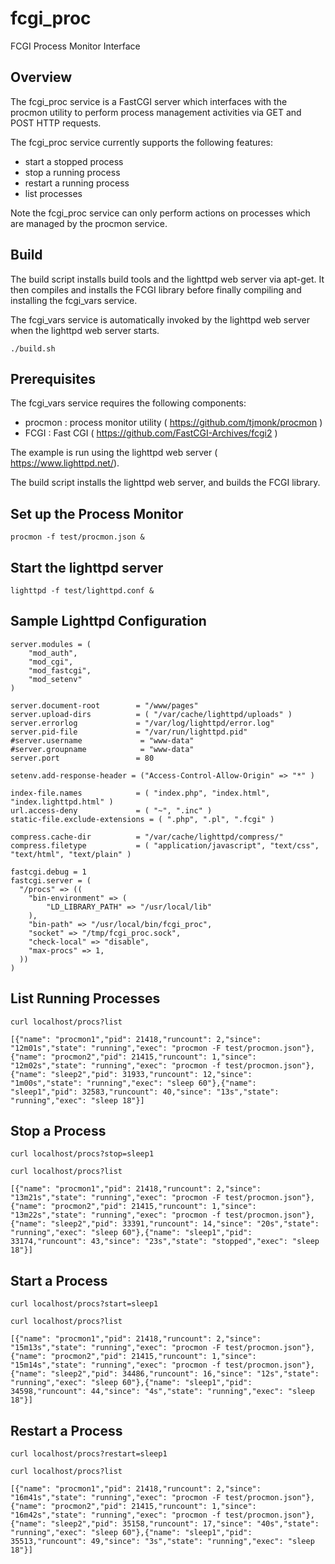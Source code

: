 # fcgi_proc
FCGI Process Monitor Interface

## Overview

The fcgi_proc service is a FastCGI server which interfaces with the
procmon utility to perform process management activities via GET and POST
HTTP requests.

The fcgi_proc service currently supports the following features:

- start a stopped process
- stop a running process
- restart a running process
- list processes

Note the fcgi_proc service can only perform actions on processes which are
managed by the procmon service.

## Build

The build script installs build tools and the lighttpd web server via apt-get.
It then compiles and installs the FCGI library before finally compiling
and installing the fcgi_vars service.

The fcgi_vars service is automatically invoked by the lighttpd web server when
the lighttpd web server starts.

```
./build.sh
```

## Prerequisites

The fcgi_vars service requires the following components:

- procmon : process monitor utility ( https://github.com/tjmonk/procmon )
- FCGI : Fast CGI ( https://github.com/FastCGI-Archives/fcgi2 )

The example is run using the lighttpd web server ( https://www.lighttpd.net/).

The build script installs the lighttpd web server, and builds the FCGI library.

## Set up the Process Monitor

```
procmon -f test/procmon.json &
```

## Start the lighttpd server

```
lighttpd -f test/lighttpd.conf &
```

## Sample Lighttpd Configuration

```
server.modules = (
    "mod_auth",
    "mod_cgi",
    "mod_fastcgi",
    "mod_setenv"
)

server.document-root        = "/www/pages"
server.upload-dirs          = ( "/var/cache/lighttpd/uploads" )
server.errorlog             = "/var/log/lighttpd/error.log"
server.pid-file             = "/var/run/lighttpd.pid"
#server.username             = "www-data"
#server.groupname            = "www-data"
server.port                 = 80

setenv.add-response-header = ("Access-Control-Allow-Origin" => "*" )

index-file.names            = ( "index.php", "index.html", "index.lighttpd.html" )
url.access-deny             = ( "~", ".inc" )
static-file.exclude-extensions = ( ".php", ".pl", ".fcgi" )

compress.cache-dir          = "/var/cache/lighttpd/compress/"
compress.filetype           = ( "application/javascript", "text/css", "text/html", "text/plain" )

fastcgi.debug = 1
fastcgi.server = (
  "/procs" => ((
    "bin-environment" => (
        "LD_LIBRARY_PATH" => "/usr/local/lib"
    ),
    "bin-path" => "/usr/local/bin/fcgi_proc",
    "socket" => "/tmp/fcgi_proc.sock",
    "check-local" => "disable",
    "max-procs" => 1,
  ))
)
```

## List Running Processes

```
curl localhost/procs?list
```
```
[{"name": "procmon1","pid": 21418,"runcount": 2,"since": "12m01s","state": "running","exec": "procmon -F test/procmon.json"},{"name": "procmon2","pid": 21415,"runcount": 1,"since": "12m02s","state": "running","exec": "procmon -f test/procmon.json"},{"name": "sleep2","pid": 31933,"runcount": 12,"since": "1m00s","state": "running","exec": "sleep 60"},{"name": "sleep1","pid": 32583,"runcount": 40,"since": "13s","state": "running","exec": "sleep 18"}]
```

## Stop a Process

```
curl localhost/procs?stop=sleep1
```

```
curl localhost/procs?list
```

```
[{"name": "procmon1","pid": 21418,"runcount": 2,"since": "13m21s","state": "running","exec": "procmon -F test/procmon.json"},{"name": "procmon2","pid": 21415,"runcount": 1,"since": "13m22s","state": "running","exec": "procmon -f test/procmon.json"},{"name": "sleep2","pid": 33391,"runcount": 14,"since": "20s","state": "running","exec": "sleep 60"},{"name": "sleep1","pid": 33174,"runcount": 43,"since": "23s","state": "stopped","exec": "sleep 18"}]

```

## Start a Process

```
curl localhost/procs?start=sleep1
```

```
curl localhost/procs?list
```

```
[{"name": "procmon1","pid": 21418,"runcount": 2,"since": "15m13s","state": "running","exec": "procmon -F test/procmon.json"},{"name": "procmon2","pid": 21415,"runcount": 1,"since": "15m14s","state": "running","exec": "procmon -f test/procmon.json"},{"name": "sleep2","pid": 34486,"runcount": 16,"since": "12s","state": "running","exec": "sleep 60"},{"name": "sleep1","pid": 34598,"runcount": 44,"since": "4s","state": "running","exec": "sleep 18"}]
```

## Restart a Process

```
curl localhost/procs?restart=sleep1
```

```
curl localhost/procs?list
```

```
[{"name": "procmon1","pid": 21418,"runcount": 2,"since": "16m41s","state": "running","exec": "procmon -F test/procmon.json"},{"name": "procmon2","pid": 21415,"runcount": 1,"since": "16m42s","state": "running","exec": "procmon -f test/procmon.json"},{"name": "sleep2","pid": 35158,"runcount": 17,"since": "40s","state": "running","exec": "sleep 60"},{"name": "sleep1","pid": 35513,"runcount": 49,"since": "3s","state": "running","exec": "sleep 18"}]
```
